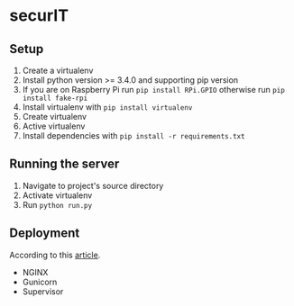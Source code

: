 # securIT

## Setup
1. Create a virtualenv
1. Install python version >= 3.4.0 and supporting pip version
2. If you are on Raspberry Pi run `pip install RPi.GPIO` otherwise run `pip install fake-rpi`
3. Install virtualenv with `pip install virtualenv`
4. Create virtualenv
5. Active virtualenv
6. Install dependencies with `pip install -r requirements.txt`

## Running the server
1. Navigate to project's source directory
2. Activate virtualenv
3. Run `python run.py`

## Deployment
According to this [article](https://medium.com/ymedialabs-innovation/deploy-flask-app-with-nginx-using-gunicorn-and-supervisor-d7a93aa07c18).

* NGINX
* Gunicorn
* Supervisor
